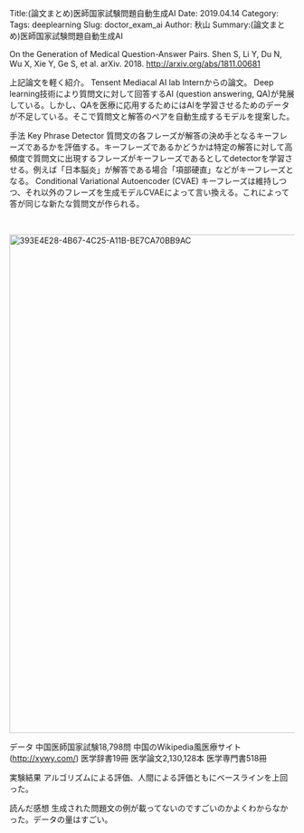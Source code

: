 Title:(論文まとめ)医師国家試験問題自動生成AI
Date: 2019.04.14
Category:
Tags: deeplearning
Slug: doctor_exam_ai
Author: 秋山
Summary:(論文まとめ)医師国家試験問題自動生成AI

On the Generation of Medical Question-Answer Pairs.
Shen S, Li Y, Du N, Wu X, Xie Y, Ge S, et al. arXiv. 2018.
http://arxiv.org/abs/1811.00681

上記論文を軽く紹介。
Tensent Mediacal AI lab Internからの論文。
Deep learning技術により質問文に対して回答するAI (question answering, QA)が発展している。しかし、QAを医療に応用するためにはAIを学習させるためのデータが不足している。そこで質問文と解答のペアを自動生成するモデルを提案した。

手法
Key Phrase Detector
質問文の各フレーズが解答の決め手となるキーフレーズであるかを評価する。キーフレーズであるかどうかは特定の解答に対して高頻度で質問文に出現するフレーズがキーフレーズであるとしてdetectorを学習させる。例えば「日本脳炎」が解答である場合「項部硬直」などがキーフレーズとなる。
Conditional Variational Autoencoder (CVAE)
キーフレーズは維持しつつ、それ以外のフレーズを生成モデルCVAEによって言い換える。これによって答が同じな新たな質問文が作られる。

&nbsp;

<img class="alignnone size-full wp-image-427" src="https://pythonoum.files.wordpress.com/2018/12/393E4E28-4B67-4C25-A11B-BE7CA70BB9AC.png" alt="393E4E28-4B67-4C25-A11B-BE7CA70BB9AC" width="2055" height="880" />

データ
中国医師国家試験18,798問
中国のWikipedia風医療サイト (http://xywy.com/)
医学辞書19冊
医学論文2,130,128本
医学専門書518冊

実験結果
アルゴリズムによる評価、人間による評価ともにベースラインを上回った。

読んだ感想
生成された問題文の例が載ってないのですごいのかよくわからなかった。データの量はすごい。
